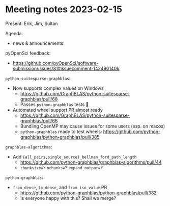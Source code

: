 # Meeting notes 2023-02-15

Present: Erik, Jim, Sultan

Agenda:

- news & announcements:

pyOpenSci feedback:
- https://github.com/pyOpenSci/software-submission/issues/81#issuecomment-1424901406

`python-suitesparse-graphblas`:
- Now supports complex values on Windows
    - https://github.com/GraphBLAS/python-suitesparse-graphblas/pull/68
    - Passes `python-graphblas` tests :tada:
- Automated wheel support PR almost ready
    - https://github.com/GraphBLAS/python-suitesparse-graphblas/pull/66
    - Bundling OpenMP may cause issues for some users (esp. on macos)
    - `python-graphblas` ready to test wheels: https://github.com/python-graphblas/python-graphblas/pull/385

`graphblas-algorithms`:
- Add `{all_pairs,single_source}_bellman_ford_path_length`
    - https://github.com/python-graphblas/graphblas-algorithms/pull/44
    - `chunksize=`? `nchunks=`? `expand_output=`?

`python-graphblas`:
- `from_dense`, `to_dense`, and `from_iso_value` PR
    - https://github.com/python-graphblas/python-graphblas/pull/382
    - Is everyone happy with this? Shall we merge?
